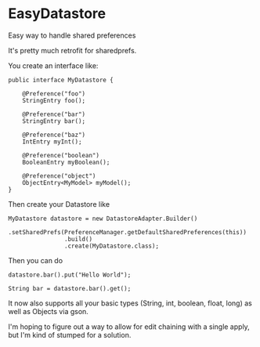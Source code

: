 # EasyDatastore
Easy way to handle shared preferences

It's pretty much retrofit for sharedprefs. 

You create an interface like:

```
public interface MyDatastore {

    @Preference("foo")
    StringEntry foo();

    @Preference("bar")
    StringEntry bar();

    @Preference("baz")
    IntEntry myInt();

    @Preference("boolean")
    BooleanEntry myBoolean();

    @Preference("object")
    ObjectEntry<MyModel> myModel();
}

```

Then create your Datastore like 

```
MyDatastore datastore = new DatastoreAdapter.Builder()
                .setSharedPrefs(PreferenceManager.getDefaultSharedPreferences(this))
                .build()
                .create(MyDatastore.class);
```


Then you can do 

```
datastore.bar().put("Hello World");

String bar = datastore.bar().get();
```

It now also supports all your basic types (String, int, boolean, float, long) as well as Objects via gson. 

I'm hoping to figure out a way to allow for edit chaining with a single apply, but I'm kind of stumped for a solution. 
